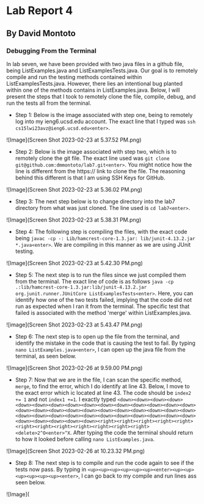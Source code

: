 # Lab Report 4
## By David Montoto

### Debugging From the Terminal

In lab seven, we have been provided with two java files in a github file, being ListExamples.java and ListExamplesTests.java. Our goal is to remotely compile and run the testing methods contained within ListExamplesTests.java. However, there lies an intentional bug planted within one of the methods contains in ListExamples.java. Below, I will present the steps that I took to remotely clone the file, compile, debug, and run the tests all from the terminal. 

* Step 1: Below is the image associated with step one, being to remotely log into my ieng6.ucsd.edu account. The exact line that I typed was `ssh cs15lwi23avz@ieng6.ucsd.edu<enter>`. 

![Image](Screen Shot 2023-02-23 at 5.37.52 PM.png)

* Step 2: Below is the image associated with step two, which is to remotely clone the git file. The exact line used was `git clone git@github.com:dmmontoto/lab7.git<enter>`. You might notice how the line is different from the https:// link to clone the file. The reasoning behind this different is that I am using SSH Keys for GitHub.

![Image](Screen Shot 2023-02-23 at 5.36.02 PM.png)

* Step 3: The next step below is to change directory into the lab7 directory from what was just cloned. The line used is `cd lab7<enter>`.

![Image](Screen Shot 2023-02-23 at 5.38.31 PM.png)

* Step 4: The following step is compiling the files, with the exact code being `javac -cp -: Lib/hamcrest-core-1.3.jar: lib/junit-4.13.2.jar *.java<enter>`. We are compiling in this manner as we are using JUnit testing.

![Image](Screen Shot 2023-02-23 at 5.42.30 PM.png)

* Step 5: The next step is to run the files since we just compiled them from the terminal. The exact line of code is as follows `java -cp .:lib/hamcrest-core-1.3.jar:lib/junit-4.13.2.jar org.junit.runner.JUnitCore ListExamplesTests<enter>`. Here, you can identify how one of the two tests failed, implying that the code did not run as expected when I ran it from the terminal. The specific test that failed is associated with the method 'merge' within ListExamples.java.

![image](Screen Shot 2023-02-23 at 5.43.47 PM.png)

* Step 6: The next step is to open up the file from the terminal, and identify the mistake in the code that is causing the test to fail. By typing `nano ListExamples.java<enter>`, I can open up the java file from the terminal, as seen below. 

![Image](Screen Shot 2023-02-26 at 9.59.00 PM.png)

* Step 7: Now that we are in the file, I can scan the specific method, `merge`, to find the error, which I do identify at line 43. Below, I move to the exact error which ic located at line 43. The code should be `index2 += 1` and not `index1 +=1`. I exactly typed `<down><down><down><down><down><down><down><down><down><down><down><down><down><down><down><down><down><down><down><down><down><down><down><down><down><down><down><down><down><down><down><down><down><down><down><down><down><down><down><down><down><down><right><right><right><right><right><right><right><right><right><right><right><right><delete>2^O<enter>^X`. After typing the code the terminal should return to how it looked before calling `nano ListExamples.java`.

![Image](Screen Shot 2023-02-26 at 10.23.32 PM.png)

* Step 8: The next step is to compile and run the code again to see if the tests now pass. By typing in `<up><up><up><up><up><up><enter><up><up><up><up><up><up><enter>`, I can go back to my compile and run lines ass seen below.

![Image](

